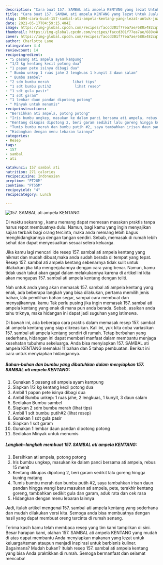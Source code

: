```yaml
---
description: "Cara buat 157. SAMBAL ati ampela KENTANG yang lezat Untuk Jualan"
title: "Cara buat 157. SAMBAL ati ampela KENTANG yang lezat Untuk Jualan"
slug: 1094-cara-buat-157-sambal-ati-ampela-kentang-yang-lezat-untuk-jualan
date: 2021-05-17T04:59:15.404Z
image: https://img-global.cpcdn.com/recipes/faccd301f77ea7ae/680x482cq70/157-sambal-ati-ampela-kentang-foto-resep-utama.jpg
thumbnail: https://img-global.cpcdn.com/recipes/faccd301f77ea7ae/680x482cq70/157-sambal-ati-ampela-kentang-foto-resep-utama.jpg
cover: https://img-global.cpcdn.com/recipes/faccd301f77ea7ae/680x482cq70/157-sambal-ati-ampela-kentang-foto-resep-utama.jpg
author: Charlotte Lane
ratingvalue: 4.4
reviewcount: 14
recipeingredient:
- "5 pasang ati ampela ayam kampung"
- "1/2 kg kentang kecil potong dua"
- "1 papan pete isinya dibagi dua"
- " Bumbu unkep 1 ruas jahe 2 lengkuas 1 kunyit 3 daun salam"
- " Bumbu sambel"
- "2 sdm bumbu merah           lihat tips"
- "1 sdt bumbu putih2           lihat resep"
- "1 sdt gula pasir"
- "1 sdt garam"
- "1 lembar daun pandan dipotong potong"
- " Minyak untuk menumis"
recipeinstructions:
- "Bersihkan ati ampela, potong potong"
- "Iris bumbu ungkep, masukan ke dalam panci bersama ati ampela, rebus 15 menit"
- "Kentang dikupas dipotong 2, beri garam sedikit lalu goreng hingga kuning matang"
- "Tumis bumbu merah dan bumbu putih #2, saya tambahkan irisan daun pandan hingga wangi baru masukan ati ampela, pete, terakhir kentang goreng, tambahkan sedikit gula dan garam, aduk rata dan cek rasa"
- "Hidangkan dengan menu lebaran lainnya"
categories:
- Resep
tags:
- 157
- sambal
- ati

katakunci: 157 sambal ati 
nutrition: 271 calories
recipecuisine: Indonesian
preptime: "PT28M"
cooktime: "PT55M"
recipeyield: "4"
recipecategory: Lunch

---
```



![157. SAMBAL ati ampela KENTANG](https://img-global.cpcdn.com/recipes/faccd301f77ea7ae/680x482cq70/157-sambal-ati-ampela-kentang-foto-resep-utama.jpg)

Di waktu  sekarang , kamu memang dapat memesan masakan praktis tanpa harus repot membuatnya dulu. Namun, bagi kamu yang ingin menyajikan sajian terbaik bagi orang tercinta, maka anda memang lebih bagus menghidangkannya dengan tangan sendiri. Sebab, memasak di rumah lebih sehat dan dapat menyesuaikan sesuai selera keluarga.

Jika kamu lagi mencari ide resep 157. sambal ati ampela kentang yang nikmat dan mudah dibuat,maka anda sudah berada di tempat yang tepat. Resep 157. sambal ati ampela kentang  sebenarnya tidak sulit untuk dilakukan jika kita mengerjakannya dengan cara yang benar. Namun, kamu tidak usah takut akan gagal dalam melakukannya 
karena di artikel ini kita akan mengupas 157. sambal ati ampela kentang dengan teliti.  



Nah untuk anda yang akan memasak 157. sambal ati ampela kentang yang enak, ada beberapa langkah yang bisa dilakukan, pertama memilih jenis bahan, lalu pemilihan bahan segar, sampai cara membuat dan menyajikannya. kamu Tak perlu pusing jika ingin memasak 157. sambal ati ampela kentang yang enak di mana pun anda berada. Sebab, asalkan anda  tahu triknya, maka hidangan ini dapat jadi suguhan yang istimewa.

Di bawah ini, ada beberapa cara praktis  dalam memasak resep 157. sambal ati ampela kentang yang siap dikreasikan. Kali ini, yuk kita coba variasikan 157. sambal ati ampela kentang sendiri di rumah. Tetap berbahan yang sederhana, hidangan ini dapat memberi manfaat dalam membantu menjaga kesehatan tubuhmu sekeluarga. Anda bisa menyiapkan 157. SAMBAL ati ampela KENTANG memakai 11 bahan dan 5 tahap pembuatan. Berikut ini cara untuk menyiapkan hidangannya.

<!--inarticleads1-->

##### Bahan-bahan dan bumbu yang dibutuhkan dalam menyiapkan 157. SAMBAL ati ampela KENTANG:

1. Gunakan 5 pasang ati ampela ayam kampung
1. Siapkan 1/2 kg kentang kecil potong dua
1. Ambil 1 papan pete isinya dibagi dua
1. Ambil  Bumbu unkep: 1 ruas jahe, 2 lengkuas, 1 kunyit, 3 daun salam
1. Sediakan  Bumbu sambel
1. Siapkan 2 sdm bumbu merah           (lihat tips)
1. Ambil 1 sdt bumbu putih#2           (lihat resep)
1. Gunakan 1 sdt gula pasir
1. Siapkan 1 sdt garam
1. Gunakan 1 lembar daun pandan dipotong potong
1. Sediakan  Minyak untuk menumis




<!--inarticleads2-->

##### Langkah-langkah membuat 157. SAMBAL ati ampela KENTANG:

1. Bersihkan ati ampela, potong potong
1. Iris bumbu ungkep, masukan ke dalam panci bersama ati ampela, rebus 15 menit
1. Kentang dikupas dipotong 2, beri garam sedikit lalu goreng hingga kuning matang
1. Tumis bumbu merah dan bumbu putih #2, saya tambahkan irisan daun pandan hingga wangi baru masukan ati ampela, pete, terakhir kentang goreng, tambahkan sedikit gula dan garam, aduk rata dan cek rasa
1. Hidangkan dengan menu lebaran lainnya




Jadi, itulah artikel mengenai  157. sambal ati ampela kentang  yang sederhana dan mudah dilakukan versi kita. Semoga anda bisa membuatnya dengan hasil yang dapat membuat oreng tercinta di rumah senang. 

Terima kasih kamu telah membaca resep yang tim kami tampilkan di sini. Besar harapan kami, olahan  157. SAMBAL ati ampela KENTANG yang mudah di atas dapat membantu Anda menyiapkan makanan yang lezat untuk keluarga/teman ataupun menjadi inspirasi untuk berbisnis kuliner. Bagaimana? Mudah bukan? Itulah resep 157. sambal ati ampela kentang yang bisa Anda praktikkan di rumah. Semoga bermanfaat dan selamat mencoba!

